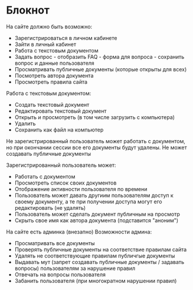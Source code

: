 # Блокнот

На сайте должно быть возможно:
- Зарегистрироваться в личном кабинете
- Зайти в личный кабинет
- Работа с текстовым документом
- Задать вопрос - отобразить FAQ - форма для вопроса - сохранить вопрос и данные пользователя
- Просматривать публичные документы (которые открыты для всех)
- Посмотреть автора документа
- Просмотреть правила сайта

Работа с текстовым документом:
- Создать текстовый документ
- Редактировать текстовый документ
- Открыть и просмотреть (в том числе загрузить с компьютера)
- Удалить
- Сохранить как файл на компьютер

Не зарегистрированный пользователь может работать с документом, но при окончании сессии все его документы будут удалены. Не может создавать публичные документы

Зарегистрированный пользователь может:
- Работать с документом
- Просмотреть список своих документов
- Отображение активности пользователя по времени
- Пользователь может давать другиим пользователям доступ к своему документу, а те при получении доступа могут его редактировать (не удалять)
- Пользователь может сделать документ публичным на просмотр
- Скрыть свое имя как автора документа (подставится "аноним")

На сайте есть админка (внезапно)
Возможности админа:
- Просматривать все документы
- Проверять публичные документы на соответствие правилам сайта
- Удалять не соответствующие правилам публичгые документы
- Выдавать мут (запрет создавать публичные документы / задавать вопросы) пользователям за нарушение правил
- Отвечать на вопросы пользователя
- Забанить пользователя (при многократном нарушении правил)
